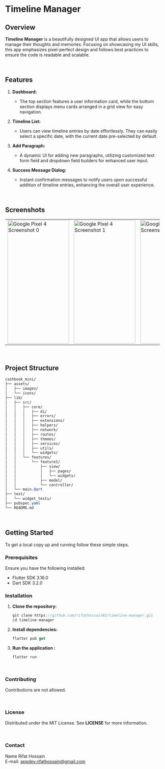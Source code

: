 # Timeline Manager

## Overview
**Timeline Manager** is a beautifully designed UI app that allows users to manage their thoughts and memories. Focusing on showcasing my UI skills, this app emphasizes pixel-perfect design and follows best practices to ensure the code is readable and scalable.

<br>

## Features  
1. **Dashboard:**
   - The top section features a user information card, while the bottom section displays menu cards arranged in a grid view for easy navigation.

2. **Timeline List:**
   - Users can view timeline entries by date effortlessly. They can easily select a specific date, with the current date pre-selected by default.

3. **Add Paragraph:**
   - A dynamic UI for adding new paragraphs, utilizing customized text form field and dropdown field builders for enhanced user input.

4. **Success Message Dialog:**
   - Instant confirmation messages to notify users upon successful addition of timeline entries, enhancing the overall user experience.



<br>

## Screenshots

<table>
  <tr>
    <td><img src="https://github.com/user-attachments/assets/f455d534-b055-42f6-bfad-c24ba9d2c6ca" alt="Google Pixel 4 Screenshot 0" width="200" height="400"></td>
    <td><img src="https://github.com/user-attachments/assets/30a9bbab-d986-4503-95b2-b7282761a5b5" alt="Google Pixel 4 Screenshot 1" width="200" height="400"></td>
    <td><img src="https://github.com/user-attachments/assets/01380218-5357-4d1f-a4e0-80afa8855cd5" alt="Google Pixel 4 Screenshot 2" width="200" height="400"></td>
    <td><img src="https://github.com/user-attachments/assets/1a445e2c-4ce6-461c-9bff-4fbdccb79906" alt="Google Pixel 4 Screenshot 3" width="200" height="400"></td>
  </tr>
</table>




<br>

## Project Structure

```css
cashbook_mini/
├── assets/
│   ├── images/
│   └── icons/
├── lib/
│   ├── src/
│   │   ├── core/
│   │   │   ├── di/
│   │   │   ├── errors/
│   │   │   ├── extensions/
│   │   │   ├── helpers/
│   │   │   ├── network/
│   │   │   ├── routes/
│   │   │   ├── themes/
│   │   │   ├── services/
│   │   │   ├── utils/
│   │   │   └── widgets/
│   │   └── features/
│   │       └── feature1/
│   │           ├── view/
│   │           │   ├── pages/
│   │           │   └── widgets/
│   │           ├── model/
│   │           └── controller/
│   └── main.dart
├── test/
│   └── widget_tests/
├── pubspec.yaml
└── README.md
```

<br>  

## Getting Started
To get a local copy up and running follow these simple steps.

### Prerequisites
Ensure you have the following installed:
- Flutter SDK 3.16.0
- Dart SDK 3.2.0

### Installation
1. **Clone the repository:**
   ```dart
   git clone https://github.com/rifathossain82/timeline-manager.git
   cd timeline-manager
   ``` 

2. **Install dependencies:**
   ```dart
   flutter pub get
   ```

3. **Run the application :**
    ```dart
    flutter run
    ```

<br>

### Contributing
Contributions are not allowed.

<br>

### License
Distributed under the MIT License. See **LICENSE** for more information.

<br>

### Contact
Name Rifat Hossain  
E-mail: appdev.rifathossain@gmail.com  